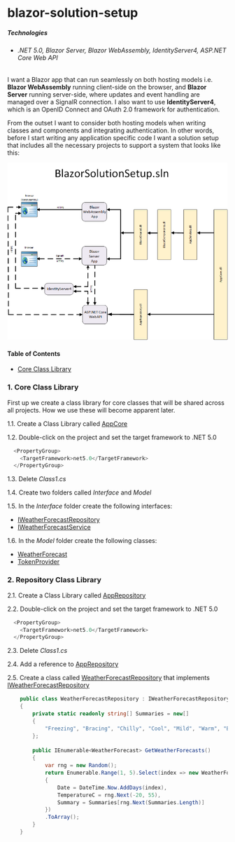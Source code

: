 # blazor-solution-setup

##### Technologies
* ###### .NET 5.0, Blazor Server, Blazor WebAssembly, IdentityServer4, ASP.NET Core Web API 
#####  

I want a Blazor app that can run seamlessly on both hosting models i.e. **Blazor WebAssembly** running client-side on the browser, and **Blazor Server** running server-side, where updates and event handling are managed over a SignalR connection. I also want to use **IdentityServer4**, which is an OpenID Connect and OAuth 2.0 framework for authentication.

From the outset I want to consider both hosting models when writing classes and components and integrating authentication. In other words, before I start writing any application specific code I want a solution setup that includes all the necessary projects to support a system that looks like this:

![Alt text](/readme-images/BlazorSolutionSetup.png?raw=true "BlazorSolutionTemplate Solution") 

#### Table of Contents
* [Core Class Library](#core-class-library)

### 1. Core Class Library
First up we create a class library for core classes that will be shared across all projects. How we use these will become apparent later. 

1.1. Create a Class Library called [AppCore](https://github.com/grantcolley/blazor-solution-setup/tree/main/src/AppCore)

1.2. Double-click on the project and set the target framework to .NET 5.0
```C#
  <PropertyGroup>
    <TargetFramework>net5.0</TargetFramework>
  </PropertyGroup>
```
1.3. Delete *Class1.cs*

1.4. Create two folders called *Interface* and *Model*

1.5. In the *Interface* folder create the following interfaces:
  * [IWeatherForecastRepository](https://github.com/grantcolley/blazor-solution-setup/blob/main/src/AppCore/Interface//IWeatherForecastRepository.cs)
  * [IWeatherForecastService](https://github.com/grantcolley/blazor-solution-setup/blob/main/src/AppCore/Interface//IWeatherForecastService.cs)

1.6. In the *Model* folder create the following classes:
  * [WeatherForecast](https://github.com/grantcolley/blazor-solution-setup/blob/main/src/AppCore/Model/WeatherForecast.cs)
  * [TokenProvider](https://github.com/grantcolley/blazor-solution-setup/blob/main/src/AppCore/Model/TokenProvider.cs)

### 2. Repository Class Library

2.1. Create a Class Library called [AppRepository](https://github.com/grantcolley/blazor-solution-setup/tree/main/src/AppRepository)

2.2. Double-click on the project and set the target framework to .NET 5.0
```C#
  <PropertyGroup>
    <TargetFramework>net5.0</TargetFramework>
  </PropertyGroup>
```

2.3. Delete *Class1.cs*

2.4. Add a reference to [AppRepository](https://github.com/grantcolley/blazor-solution-setup/tree/main/src/AppRepository)

2.5. Create a class called [WeatherForecastRepository](https://github.com/grantcolley/blazor-solution-setup/blob/main/src/AppRepository/WeatherForecastRepository.cs) that implements [IWeatherForecastRepository](https://github.com/grantcolley/blazor-solution-setup/blob/main/src/AppCore/Interface//IWeatherForecastRepository.cs)

```C#
    public class WeatherForecastRepository : IWeatherForecastRepository
    {
        private static readonly string[] Summaries = new[]
        {
            "Freezing", "Bracing", "Chilly", "Cool", "Mild", "Warm", "Balmy", "Hot", "Sweltering", "Scorching"
        };

        public IEnumerable<WeatherForecast> GetWeatherForecasts()
        {
            var rng = new Random();
            return Enumerable.Range(1, 5).Select(index => new WeatherForecast
            {
                Date = DateTime.Now.AddDays(index),
                TemperatureC = rng.Next(-20, 55),
                Summary = Summaries[rng.Next(Summaries.Length)]
            })
            .ToArray();
        }
    }
```


